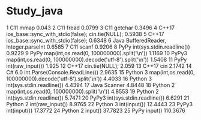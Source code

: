 # Study_java

1	C11	mmap	0.043
2	C11	fread	0.0799
3	C11	getchar	0.3496
4	C++17	ios_base::sync_with_stdio(false); cin.tie(NULL);	0.5938
5	C++17	ios_base::sync_with_stdio(false);	0.6348
6	Java	BufferedReader, Integer.parseInt	0.6585
7	C11	scanf	0.9206
8	PyPy	int(sys.stdin.readline())	0.9229
9	PyPy	map(int,os.read(0, 100000000).split('\n'))	1.1169
10	PyPy3	map(int,os.read(0, 100000000).decode('utf-8').split('\n'))	1.5408
11	PyPy	int(raw_input())	1.925
12	C++17	cin.tie(NULL);	2.059
13	C++17	cin	2.1742
14	C# 6.0	int.Parse(Console.ReadLine())	2.9635
15	Python 3	map(int,os.read(0, 100000000).decode('utf-8').split('\n'))	4.4033
16	Python 3	int(sys.stdin.readline())	4.4394
17	Java	Scanner	4.8448
18	Python 2	map(int,os.read(0, 100000000).split('\n'))	4.8553
19	Python 2	int(sys.stdin.readline())	5.7471
20	PyPy3	int(sys.stdin.readline())	6.6291
21	Python 2	int(raw_input())	8.9765
22	Python 3	int(input())	12.4443
23	PyPy3	int(input())	17.3772
24	Python 2	input()	37.7823
25	PyPy	input()	110.3676
